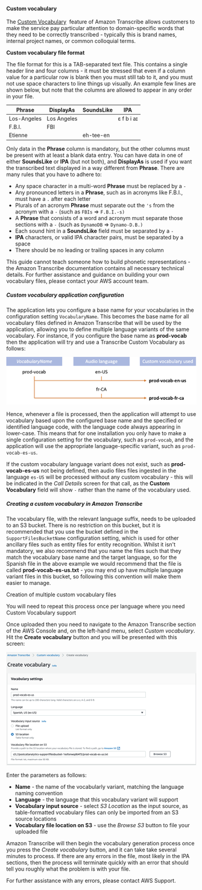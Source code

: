 

#### Custom vocabulary

The [Custom Vocabulary](https://docs.aws.amazon.com/transcribe/latest/dg/custom-vocabulary.html)  feature of Amazon Transcribe allows customers to make the service pay particular attention to domain-specific words that they need to be correctly transcribed - typically this is brand names, internal project names, or common colloquial terms.

**Custom vocabulary file format**

The file format for this is a TAB-separated text file. This contains a single header line and four columns - it must be stressed that even if a column value for a particular row is blank then you must still tab to it, and you must not use space characters to line things up visually. An example few lines are shown below, but note that the columns are allowed to appear in any order in your file.

| Phrase | DisplayAs | SoundsLike | IPA |
| --- | --- | --- | --- |
| Los-Angeles | Los Angeles |  | ɛ f b i aɪ |
| F.B.I. | FBI |  |  |
| Etienne |  | eh-tee-en |  |

Only data in the **Phrase** column is mandatory, but the other columns must be present with at least a blank data entry. You can have data in one of either **SoundsLike** or **IPA** (but not both), and **DisplayAs** is used if you want the transcribed text displayed in a way different from **Phrase**. There are many rules that you have to adhere to:

-   Any space character in a multi-word **Phrase** must be replaced by a `-`
-   Any pronounced letters in a **Phrase**, such as in acronyms like F.B.I., must have a `.` after each letter
-   Plurals of an acronym **Phrase** must separate out the `'s` from the acronym with a `-` (such as `FBIs` => `F.B.I.-s)`
-   A **Phrase** that consists of a word and acronym must separate those sections with a `-` (such as `DynamoDB` => `Dynamo-D.B.)`
-   Each sound hint in a **SoundsLike** field must be separated by a `-`
-   **IPA** characters, or valid IPA character pairs, must be separated by a space
-   There should be no leading or trailing spaces in any column

This guide cannot teach someone how to build phonetic representations - the Amazon Transcribe documentation contains all necessary technical details. For further assistance and guidance on building your own vocabulary files, please contact your AWS account team.


##### Custom vocabulary application configuration

The application lets you configure a base name for your vocabularies in the configuration setting `VocabularyName`. This becomes the base name for all vocabulary files defined in Amazon Transcribe that will be used by the application, allowing you to define multiple language variants of the same vocabulary. For instance, if you configure the base name as **prod-vocab** then the application will try and use a Transcribe Custom Vocabulary as follows:

![Custom vocabulary naming](../images/vocab-naming.en.png)

Hence, whenever a file is processed, then the application will attempt to use vocabulary based upon the configured base name and the specified or identified language code, with the language code always appearing in lower-case. This means that for one installation you only have to make a single configuration setting for the vocabulary, such as `prod-vocab`, and the application will use the appropriate language-specific variant, such as `prod-vocab-es-us`.

If the custom vocabulary language variant does not exist, such as **prod-vocab-es-us** not being defined, then audio files files ingested in the language `es-US` will be processed without any custom vocabulary - this will be indicated in the _Call Details_ screen for that call, as the **Custom Vocabulary** field will show `-` rather than the name of the vocabulary used.


##### Creating a custom vocabulary in Amazon Transcribe

The vocabulary file, with the relevant language suffix, needs to be uploaded to an S3 bucket. There is no restriction on this bucket, but it is recommended that you use the bucket defined in the `SupportFilesBucketName` configuration setting, which is used for other ancillary files such as entity files for entity recognition. Whilst it isn't mandatory, we also recommend that you name the files such that they match the vocabulary base name and the target language, so for the Spanish file in the above example we would recommend that the file is called **prod-vocab-es-us.txt** - you may end up have multiple language variant files in this bucket, so following this convention will make them easier to manage.

Creation of multiple custom vocabulary files

You will need to repeat this process once per language where you need Custom Vocabulary support

Once uploaded then you need to navigate to the Amazon Transcribe section of the AWS Console and, on the left-hand menu, select _Custom vocabulary_. Hit the **Create vocabulary** button and you will be presented with this screen:

![Create custom vocabulary](../images/create-vocab.en.png)

Enter the parameters as follows:

-   **Name** - the name of the vocabularly variant, matching the language naming convention
-   **Language** - the language that this vocabulary variant will support
-   **Vocabulary input source** - select _S3 Location_ as the input source, as table-formatted vocabulary files can only be imported from an S3 source locations
-   **Vocabulary file location on S3** - use the _Browse S3_ button to file your uploaded file

Amazon Transcribe will then begin the vocabulary generation process once you press the _Create vocabulary_ button, and it can take take several minutes to process. If there are any errors in the file, most likely in the IPA sections, then the process will terminate quickly with an error that should tell you roughly what the problem is with your file.

For further assistance with any errors, please contact AWS Support.